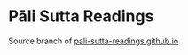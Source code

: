 # Pāli Sutta Readings

Source branch of [pali-sutta-readings.github.io](https://pali-sutta-readings.github.io)

